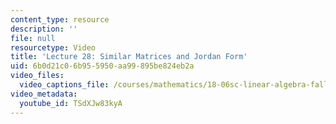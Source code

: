 ```yaml
---
content_type: resource
description: ''
file: null
resourcetype: Video
title: 'Lecture 28: Similar Matrices and Jordan Form'
uid: 6b0d21c0-6b95-5950-aa99-895be824eb2a
video_files:
  video_captions_file: /courses/mathematics/18-06sc-linear-algebra-fall-2011/resource-index/lecture-28-similar-matrices-and-jordan-form/TSdXJw83kyA.vtt
video_metadata:
  youtube_id: TSdXJw83kyA
---
```

